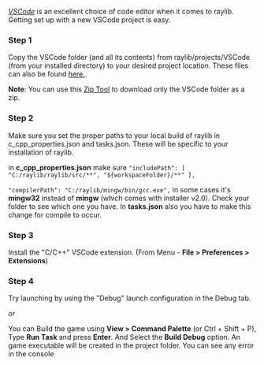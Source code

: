 [_VSCode_](https://code.visualstudio.com/) is an excellent choice of code editor when it comes to raylib. Getting set up with a new VSCode project is easy.

### Step 1
Copy the VSCode folder (and all its contents) from raylib/projects/VSCode (from your installed directory) to your desired project location. These files can also be found [here.](https://github.com/raysan5/raylib/tree/master/projects/VSCode). 

**Note**: You can use this [Zip Tool](https://kinolien.github.io/gitzip/) to download only the VSCode folder as a zip.

### Step 2
Make sure you set the proper paths to your local build of raylib in c_cpp_properties.json and tasks.json. These will be specific to your installation of raylib.

in **c_cpp_properties.json** make sure
`"includePath": [
  "C:/raylib/raylib/src/**",
  "${workspaceFolder}/**"
],`

`"compilerPath": "C:/raylib/mingw/bin/gcc.exe",`
in some cases it's **mingw32** instead of **mingw** (which comes with installer v2.0). Check your folder to see which one you have. In **tasks.json** also you have to make this change for compile to occur.

### Step 3
Install the "C/C++" VSCode extension. (From Menu - **File > Preferences > Extensions**)

### Step 4
Try launching by using the "Debug" launch configuration in the Debug tab.

_or_

You can Build the game using **View > Command Palette** (or Ctrl + Shift + P),  Type **Run Task** and press **Enter**. And Select the **Build Debug** option. An game executable will be created in the project folder. You can see any error in the console